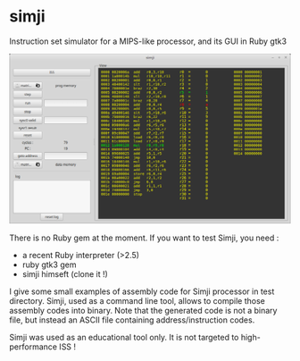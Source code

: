# simji
Instruction set simulator for a MIPS-like processor, and its GUI in Ruby gtk3

![GitHub Logo](/doc/gui.png)

There is no Ruby gem at the moment. If you want to test Simji, you need :
* a recent Ruby interpreter (>2.5)
* ruby gtk3 gem
* simji himseft (clone it !)

I give some small examples of assembly code for Simji processor in test directory.
Simji, used as a command line tool, allows to compile those assembly codes into binary.
Note that the generated code is not a binary file, but instead an ASCII file containing address/instruction codes.

Simji was used as an educational tool only. It is not targeted to high-performance ISS !  
